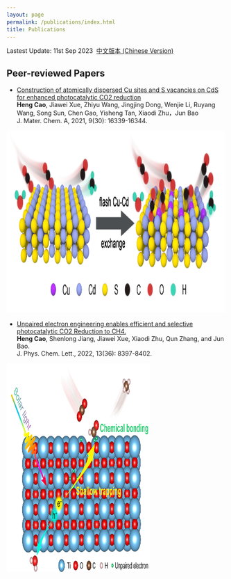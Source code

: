 ```yaml
---
layout: page
permalink: /publications/index.html
title: Publications
---
```


Lastest Update: 11st Sep 2023&nbsp; [中文版本 (Chinese Version)](https://caihanlin.com/file/publications-zh/)

## Peer-reviewed Papers

- [Construction of atomically dispersed Cu sites and S vacancies on CdS for enhanced photocatalytic CO2 reduction](https://pubs.rsc.org/en/content/articlelanding/2021/TA/D1TA03615G#!divAbstract)<br>**Heng Cao**, Jiawei Xue, Zhiyu Wang, Jingjing Dong, Wenjie Li, Ruyang Wang, Song Sun, Chen Gao, Yisheng Tan, Xiaodi Zhu，Jun Bao<br> J. Mater. Chem. A, 2021, 9(30): 16339-16344.<br>

<img src="images/2.jpg" class="floatpic" width="1200" height="419">

- [Unpaired electron engineering enables efficient and selective photocatalytic CO2 Reduction to CH4.](https://pubs.acs.org/doi/full/10.1021/acs.jpclett.2c01983)<br>**Heng Cao**, Shenlong Jiang, Jiawei Xue, Xiaodi Zhu, Qun Zhang, and Jun Bao.<br>J. Phys. Chem. Lett., 2022, 13(36): 8397-8402.<br>

<img src="images/1.jpg" class="floatpic" width="330" height="480">




